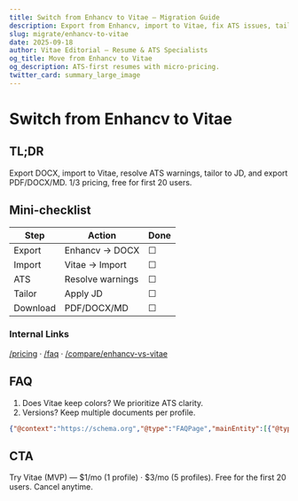 ```yaml
---
title: Switch from Enhancv to Vitae — Migration Guide
description: Export from Enhancv, import to Vitae, fix ATS issues, tailor, and download.
slug: migrate/enhancv-to-vitae
date: 2025-09-18
author: Vitae Editorial — Resume & ATS Specialists
og_title: Move from Enhancv to Vitae
og_description: ATS-first resumes with micro-pricing.
twitter_card: summary_large_image
---
```


# Switch from Enhancv to Vitae

## TL;DR
Export DOCX, import to Vitae, resolve ATS warnings, tailor to JD, and export PDF/DOCX/MD. $1/$3 pricing, free for first 20 users.

## Mini-checklist
| Step | Action | Done |
|---|---|---|
| Export | Enhancv → DOCX | ☐ |
| Import | Vitae → Import | ☐ |
| ATS | Resolve warnings | ☐ |
| Tailor | Apply JD | ☐ |
| Download | PDF/DOCX/MD | ☐ |

### Internal Links
[/pricing](/pricing) · [/faq](/faq) · [/compare/enhancv-vs-vitae](/compare/enhancv-vs-vitae)

## FAQ
1. Does Vitae keep colors? We prioritize ATS clarity.
2. Versions? Keep multiple documents per profile.

```json
{"@context":"https://schema.org","@type":"FAQPage","mainEntity":[{"@type":"Question","name":"Colors preserved?","acceptedAnswer":{"@type":"Answer","text":"We prioritize clarity for ATS parsing."}},{"@type":"Question","name":"Versions?","acceptedAnswer":{"@type":"Answer","text":"Yes, keep multiple documents per profile."}}]}
```

## CTA
Try Vitae (MVP) — $1/mo (1 profile) · $3/mo (5 profiles). Free for the first 20 users. Cancel anytime.


